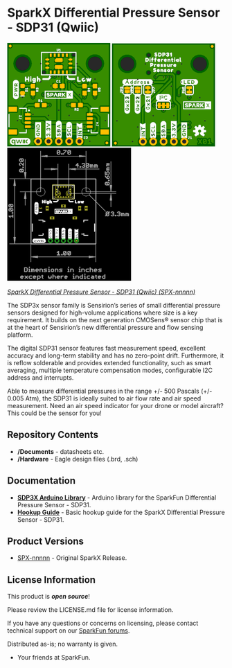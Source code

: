 SparkX Differential Pressure Sensor - SDP31 (Qwiic)
===================================================

![SparkX Differential Pressure Sensor - SDP31](./img/Top.png)
![SparkX Differential Pressure Sensor - SDP31](./img/Bottom.png)
![SparkX Differential Pressure Sensor - SDP31](./img/Dimensions.png)

[*SparkX Differential Pressure Sensor - SDP31 (Qwiic) (SPX-nnnnn)*](https://www.sparkfun.com/products/nnnnn)

The SDP3x sensor family is Sensirion’s series of small differential pressure sensors designed for high-volume applications
where size is a key requirement. It builds on the next generation CMOSens® sensor chip that is at the heart of Sensirion’s
new differential pressure and flow sensing platform.

The digital SDP31 sensor features fast measurement speed, excellent accuracy and long-term stability and has no zero-point
drift. Furthermore, it is reflow solderable and provides extended functionality, such as smart averaging, multiple temperature
compensation modes, configurable I2C address and interrupts.

Able to measure differential pressures in the range +/- 500 Pascals (+/- 0.005 Atm), the SDP31 is ideally suited to air flow rate
and air speed measurement. Need an air speed indicator for your drone or model aircraft? This could be the sensor for you!

Repository Contents
-------------------
* **/Documents** - datasheets etc.
* **/Hardware** - Eagle design files (.brd, .sch)

Documentation
--------------
* **[SDP3X Arduino Library](https://github.com/sparkfun/SparkFun_SDP3x_Arduino_Library)** - Arduino library for the SparkFun Differential Pressure Sensor - SDP31.
* **[Hookup Guide]()** - Basic hookup guide for the SparkX Differential Pressure Sensor - SDP31.

Product Versions
----------------
* [SPX-nnnnn](https://www.sparkfun.com/products/nnnnn) - Original SparkX Release.

License Information
-------------------

This product is _**open source**_!

Please review the LICENSE.md file for license information.

If you have any questions or concerns on licensing, please contact technical support on our [SparkFun forums](https://forum.sparkfun.com/viewforum.php?f=152).

Distributed as-is; no warranty is given.

- Your friends at SparkFun.
